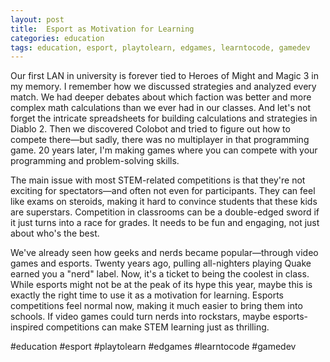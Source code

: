 ```yaml
---
layout: post
title:  Esport as Motivation for Learning
categories: education
tags: education, esport, playtolearn, edgames, learntocode, gamedev
---
```


Our first LAN in university is forever tied to Heroes of Might and Magic 3 in my memory. I remember how we discussed strategies and analyzed every match. We had deeper debates about which faction was better and more complex math calculations than we ever had in our classes. And let's not forget the intricate spreadsheets for building calculations and strategies in Diablo 2. Then we discovered Colobot and tried to figure out how to compete there—but sadly, there was no multiplayer in that programming game. 20 years later, I'm making games where you can compete with your programming and problem-solving skills.

The main issue with most STEM-related competitions is that they're not exciting for spectators—and often not even for participants. They can feel like exams on steroids, making it hard to convince students that these kids are superstars. Competition in classrooms can be a double-edged sword if it just turns into a race for grades. It needs to be fun and engaging, not just about who's the best.

We've already seen how geeks and nerds became popular—through video games and esports. Twenty years ago, pulling all-nighters playing Quake earned you a "nerd" label. Now, it's a ticket to being the coolest in class. While esports might not be at the peak of its hype this year, maybe this is exactly the right time to use it as a motivation for learning. Esports competitions feel normal now, making it much easier to bring them into schools. If video games could turn nerds into rockstars, maybe esports-inspired competitions can make STEM learning just as thrilling.

#education #esport #playtolearn #edgames #learntocode #gamedev